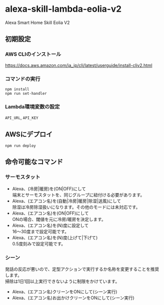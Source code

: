 # alexa-skill-lambda-eolia-v2

Alexa Smart Home Skill Eolia V2

## 初期設定
### AWS CLIのインストール
https://docs.aws.amazon.com/ja_jp/cli/latest/userguide/install-cliv2.html

### コマンドの実行
```
npm install
npm run set-handler
```

### Lambda環境変数の設定
`API_URL`, `API_KEY`

## AWSにデプロイ
```
npm run deploy
```

## 命令可能なコマンド
### サーモスタット
* Alexa、(冷房|暖房)を(ON|OFF)にして  
  端末とサーモスタットを、同じグループに紐付ける必要があります。
* Alexa、(エアコン名)を(自動|冷房|暖房|除湿|送風)にして  
  除湿は冷房除湿扱いになります。その他のモードには未対応です。
* Alexa、(エアコン名)を(ON|OFF)にして  
  ONの場合、閾値を元に冷房/暖房を決定します。
* Alexa、(エアコン名)を(N)度に設定して  
  16～30度まで設定可能です。
* Alexa、(エアコン名)を(N)度(上げて|下げて)  
  0.5度刻みで設定可能です。

### シーン
発話の反応が悪いので、定型アクションで実行するか名称を変更することを推奨します。  
掃除は1日1回以上実行できないように制限をかけています。

* Alexa、(エアコン名)クリーンをONにして(シーン実行)
* Alexa、(エアコン名)お出かけクリーンをONにして(シーン実行)
